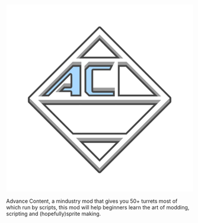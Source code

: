 ![Logo](logo.png)

Advance Content, a mindustry mod that gives you 50+ turrets most of which run by scripts, this mod will help beginners learn the art of modding, scripting and (hopefully)sprite making.
